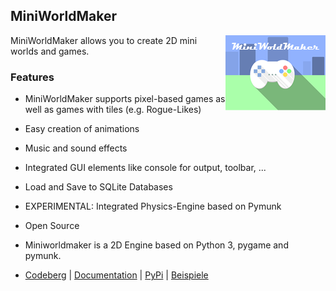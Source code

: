 MiniWorldMaker
---------

<img align="right" src="source/miniworldmaker/resources/logo_big.png" alt="logo"/>
MiniWorldMaker allows you to create 2D mini worlds and games.



### Features

  * MiniWorldMaker supports pixel-based games as well as games with 
  tiles (e.g. Rogue-Likes)
  
  * Easy creation of animations
  
  * Music and sound effects
  
  * Integrated GUI elements like console for output, toolbar, ...
    
  * Load and Save to SQLite Databases
  
  * EXPERIMENTAL: Integrated Physics-Engine based on Pymunk
  
  * Open Source
  
  * Miniworldmaker is a 2D Engine based on Python 3, pygame and pymunk.

  * [Codeberg](https://codeberg.org/a_siebel/miniworldmaker) | [Documentation](http://miniworldmaker.de/) | [PyPi](https://pypi.org/project/miniworldmaker/) | [Beispiele](https://codeberg.org/a_siebel/miniworldmaker/src/branch/main/examples)
